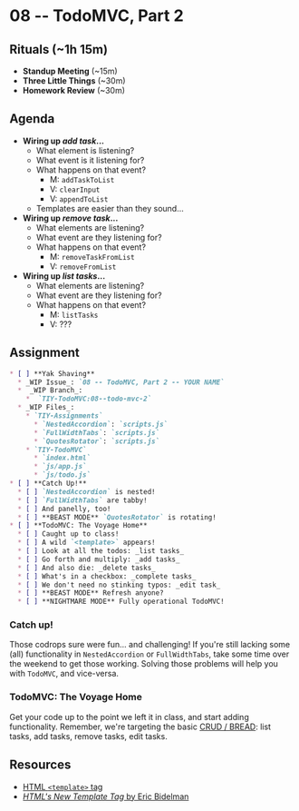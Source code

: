 # 08 -- TodoMVC, Part 2

## Rituals (~1h 15m)

* **Standup Meeting** (~15m)
* **Three Little Things** (~30m)
* **Homework Review** (~30m)

## Agenda

* **Wiring up _add task_...**
  * What element is listening?
  * What event is it listening for?
  * What happens on that event?
    * M: `addTaskToList`
    * V: `clearInput`
    * V: `appendToList`
  * Templates are easier than they sound...
* **Wiring up _remove task_...**
  * What elements are listening?
  * What event are they listening for?
  * What happens on that event?
    * M: `removeTaskFromList`
    * V: `removeFromList`
* **Wiring up _list tasks_...**
  * What elements are listening?
  * What event are they listening for?
  * What happens on that event?
    * M: `listTasks`
    * V: ???

## Assignment

```markdown
* [ ] **Yak Shaving**
  * _WIP Issue_: `08 -- TodoMVC, Part 2 -- YOUR NAME`
  *  _WIP Branch_:
    *  `TIY-TodoMVC:08--todo-mvc-2`
  * _WIP Files_:
    * `TIY-Assignments`
      * `NestedAccordion`: `scripts.js`
      * `FullWidthTabs`: `scripts.js`
      * `QuotesRotator`: `scripts.js`
    * `TIY-TodoMVC`
      * `index.html`
      * `js/app.js`
      * `js/todo.js`
* [ ] **Catch Up!**
  * [ ] `NestedAccordion` is nested!
  * [ ] `FullWidthTabs` are tabby!
  * [ ] And panelly, too!
  * [ ] **BEAST MODE** `QuotesRotator` is rotating!
* [ ] **TodoMVC: The Voyage Home**
  * [ ] Caught up to class!
  * [ ] A wild `<template>` appears!
  * [ ] Look at all the todos: _list tasks_
  * [ ] Go forth and multiply: _add tasks_
  * [ ] And also die: _delete tasks_
  * [ ] What's in a checkbox: _complete tasks_
  * [ ] We don't need no stinking typos: _edit task_
  * [ ] **BEAST MODE** Refresh anyone?
  * [ ] **NIGHTMARE MODE** Fully operational TodoMVC!
```

### Catch up!

Those codrops sure were fun... and challenging! If you're still lacking some (all) functionality in `NestedAccordion` or `FullWidthTabs`, take some time over the weekend to get those working. Solving those problems will help you with `TodoMVC`, and vice-versa.

### TodoMVC: The Voyage Home

Get your code up to the point we left it in class, and start adding functionality. Remember, we're targeting the basic [CRUD / BREAD](http://en.wikipedia.org/wiki/Create,_read,_update_and_delete): list tasks, add tasks, remove tasks, edit tasks.

## Resources

* [HTML `<template>` tag](https://developer.mozilla.org/en-US/docs/Web/HTML/Element/template)
 * [_HTML's New Template Tag_ by Eric Bidelman](http://www.html5rocks.com/en/tutorials/webcomponents/template/)

